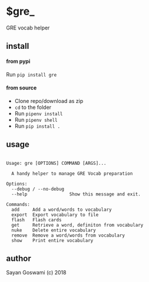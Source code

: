 # $gre_
GRE vocab helper

## install

#### from pypi

Run `pip install gre`

#### from source

- Clone repo/download as zip
- `cd` to the folder
- Run `pipenv install`
- Run `pipenv shell`
- Run `pip install .`

## usage

```

Usage: gre [OPTIONS] COMMAND [ARGS]...

  A handy helper to manage GRE Vocab preparation

Options:
  --debug / --no-debug
  --help                Show this message and exit.

Commands:
  add     Add a word/words to vocabulary
  export  Export vocabulary to file
  flash   Flash cards
  get     Retrieve a word, definiton from vocabulary
  nuke    Delete entire vocabulary
  remove  Remove a word/words from vocabulary
  show    Print entire vocabulary

```

## author
Sayan Goswami (c) 2018
